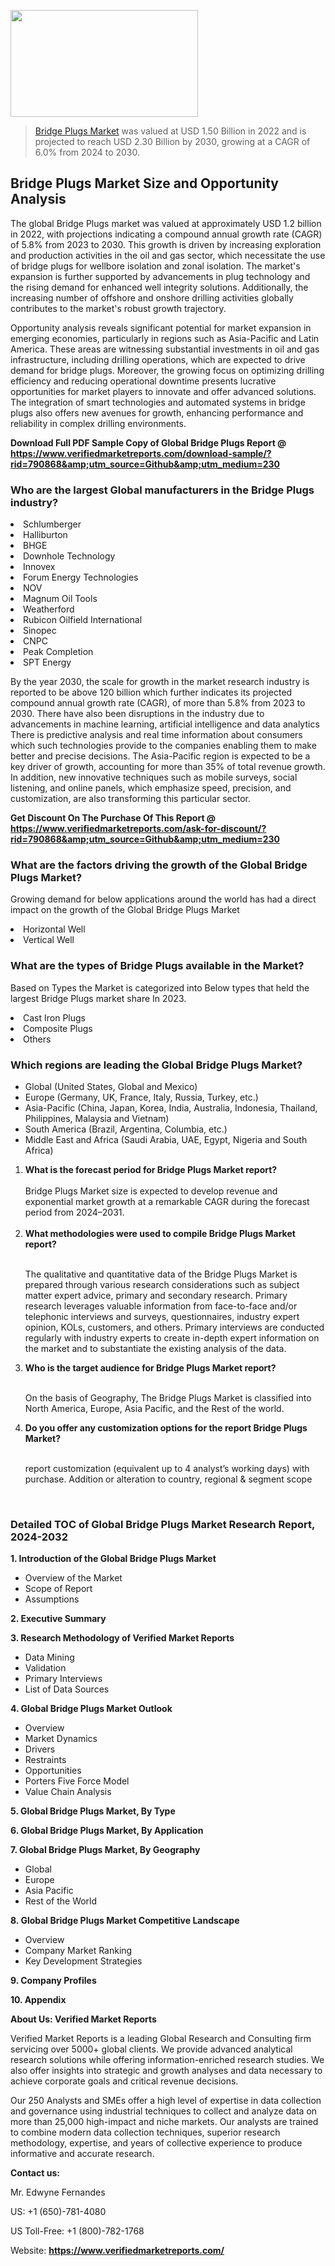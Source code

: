 <img src="https://ffe5etoiles.com/wp-content/uploads/2024/12/MST1-300x171.png" alt="" width="300" height="171" class="alignnone size-medium wp-image-20088" /><blockquote><p><p><a href="https://www.verifiedmarketreports.com/download-sample/?rid=790868&utm_source=Github&utm_medium=230" target="_blank">Bridge Plugs Market</a> was valued at USD 1.50 Billion in 2022 and is projected to reach USD 2.30 Billion by 2030, growing at a CAGR of 6.0% from 2024 to 2030.</p></blockquote><p><h2>Bridge Plugs Market Size and Opportunity Analysis</h2><p>The global Bridge Plugs market was valued at approximately USD 1.2 billion in 2022, with projections indicating a compound annual growth rate (CAGR) of 5.8% from 2023 to 2030. This growth is driven by increasing exploration and production activities in the oil and gas sector, which necessitate the use of bridge plugs for wellbore isolation and zonal isolation. The market's expansion is further supported by advancements in plug technology and the rising demand for enhanced well integrity solutions. Additionally, the increasing number of offshore and onshore drilling activities globally contributes to the market's robust growth trajectory.</p><p>Opportunity analysis reveals significant potential for market expansion in emerging economies, particularly in regions such as Asia-Pacific and Latin America. These areas are witnessing substantial investments in oil and gas infrastructure, including drilling operations, which are expected to drive demand for bridge plugs. Moreover, the growing focus on optimizing drilling efficiency and reducing operational downtime presents lucrative opportunities for market players to innovate and offer advanced solutions. The integration of smart technologies and automated systems in bridge plugs also offers new avenues for growth, enhancing performance and reliability in complex drilling environments.</p></p><p class=""><strong>Download Full PDF Sample Copy of Global Bridge Plugs Report @ <a href="https://www.verifiedmarketreports.com/download-sample/?rid=790868&amp;utm_source=Github&amp;utm_medium=230" target="_blank">https://www.verifiedmarketreports.com/download-sample/?rid=790868&amp;utm_source=Github&amp;utm_medium=230</a></strong></p><h3 id="" class="">Who are the largest Global manufacturers in the Bridge Plugs industry?</h3><p><li>Schlumberger</li><li> Halliburton</li><li> BHGE</li><li> Downhole Technology</li><li> Innovex</li><li> Forum Energy Technologies</li><li> NOV</li><li> Magnum Oil Tools</li><li> Weatherford</li><li> Rubicon Oilfield International</li><li> Sinopec</li><li> CNPC</li><li> Peak Completion</li><li> SPT Energy</li></p><div class=""><div class="" dir="" data-message-author-role="" data-message-id="" data-message-model-slug=""><div class=""><div class=""><div class=""><div class="" dir="" data-message-author-role="" data-message-id="" data-message-model-slug=""><div class=""><div class=""><p>By the year 2030, the scale for growth in the market research industry is reported to be above 120 billion which further indicates its projected compound annual growth rate (CAGR), of more than 5.8% from 2023 to 2030. There have also been disruptions in the industry due to advancements in machine learning, artificial intelligence and data analytics There is predictive analysis and real time information about consumers which such technologies provide to the companies enabling them to make better and precise decisions. The Asia-Pacific region is expected to be a key driver of growth, accounting for more than 35% of total revenue growth. In addition, new innovative techniques such as mobile surveys, social listening, and online panels, which emphasize speed, precision, and customization, are also transforming this particular sector.</p><p><strong>Get Discount On The Purchase Of This Report @&nbsp; <a href="https://www.verifiedmarketreports.com/ask-for-discount/?rid=790868&amp;utm_source=Github&amp;utm_medium=230" target="_blank">https://www.verifiedmarketreports.com/ask-for-discount/?rid=790868&amp;utm_source=Github&amp;utm_medium=230</a></strong></p></div></div></div></div></div></div></div></div><h3 id="" class="">What are the factors driving the growth of the Global Bridge Plugs Market?</h3><p id="" class="">Growing demand for below applications around the world has had a direct impact on the growth of the Global Bridge Plugs Market</p><p id="" class=""><li>Horizontal Well</li><li> Vertical Well</li></p><h3 id="" class="">What are the types of Bridge Plugs available in the Market?</h3><p id="" class="">Based on Types the Market is categorized into Below types that held the largest Bridge Plugs market share In 2023.</p><p id="" class=""><li>Cast Iron Plugs</li><li> Composite Plugs</li><li> Others</li></p><h3 id="" class="">Which regions are leading the Global Bridge Plugs Market?</h3><ul><li>Global (United States, Global and Mexico)</li><li>Europe (Germany, UK, France, Italy, Russia, Turkey, etc.)</li><li>Asia-Pacific (China, Japan, Korea, India, Australia, Indonesia, Thailand, Philippines, Malaysia and Vietnam)</li><li>South America (Brazil, Argentina, Columbia, etc.)</li><li>Middle East and Africa (Saudi Arabia, UAE, Egypt, Nigeria and South Africa)</li></ul><p><ol><li><strong>What is the forecast period for Bridge Plugs Market report?<br /></strong><br /><span data-sheets-root="1" data-sheets-value="{&quot;1&quot;:2,&quot;2&quot;:&quot;XXXX size is expected to develop revenue and exponential market growth at a remarkable CAGR during the forecast period from 2024&ndash;2030.&quot;}" data-sheets-userformat="{&quot;2&quot;:12674,&quot;4&quot;:{&quot;1&quot;:2,&quot;2&quot;:16776960},&quot;10&quot;:2,&quot;11&quot;:0,&quot;15&quot;:&quot;Arial&quot;,&quot;16&quot;:12}">Bridge Plugs Market size is expected to develop revenue and exponential market growth at a remarkable CAGR during the forecast period from 2024&ndash;2031.</span><br /><br /></li><li><strong>What methodologies were used to compile Bridge Plugs Market report?<br /><br /></strong><p>The qualitative and quantitative data of the&nbsp;Bridge Plugs Market is prepared through various research considerations such as subject matter expert advice, primary and secondary research. Primary research leverages valuable information from face-to-face and/or telephonic interviews and surveys, questionnaires, industry expert opinion, KOLs, customers, and others. Primary interviews are conducted regularly with industry experts to create in-depth expert information on the market and to substantiate the existing analysis of the data.&nbsp;</p></li><li><strong>Who is the target audience for Bridge Plugs Market report?<br /><br /></strong><p>On the basis of Geography, The&nbsp;Bridge Plugs Market is classified into North America, Europe, Asia Pacific, and the Rest of the world.</p></li><li><strong>Do you offer any customization options for the report Bridge Plugs Market?<br /><br /></strong><p>report customization (equivalent up to 4 analyst&rsquo;s working days) with purchase. Addition or alteration to country, regional &amp; segment scope</p><p>&nbsp;</p></li></ol></p><h3 id="" class="">Detailed TOC of Global Bridge Plugs Market Research Report, 2024-2032</h3><p id="" class=""><strong>1. Introduction of the Global Bridge Plugs Market</strong></p><ul><li>Overview of the Market</li><li>Scope of Report</li><li>Assumptions</li></ul><p id="" class=""><strong>2. Executive Summary</strong></p><p id="" class=""><strong>3. Research Methodology of&nbsp;Verified Market Reports</strong></p><ul><li>Data Mining</li><li>Validation</li><li>Primary Interviews</li><li>List of Data Sources</li></ul><p id="" class=""><strong>4. Global Bridge Plugs Market Outlook</strong></p><ul><li>Overview</li><li>Market Dynamics</li><li>Drivers</li><li>Restraints</li><li>Opportunities</li><li>Porters Five Force Model</li><li>Value Chain Analysis</li></ul><p id="" class=""><strong>5. Global Bridge Plugs Market, By&nbsp;Type</strong></p><p id="" class=""><strong>6. Global Bridge Plugs Market, By Application</strong></p><p id="" class=""><strong>7. Global Bridge Plugs Market, By Geography</strong></p><ul><li>Global</li><li>Europe</li><li>Asia Pacific</li><li>Rest of the World</li></ul><p id="" class=""><strong>8. Global Bridge Plugs Market Competitive Landscape</strong></p><ul><li>Overview</li><li>Company Market Ranking</li><li>Key Development Strategies</li></ul><p id="" class=""><strong>9. Company Profiles</strong></p><p id="" class=""><strong>10. Appendix</strong></p><p id="" class=""><strong>About Us: Verified Market Reports</strong></p><p id="" class="">Verified Market Reports is a leading Global Research and Consulting firm servicing over 5000+ global clients. We provide advanced analytical research solutions while offering information-enriched research studies. We also offer insights into strategic and growth analyses and data necessary to achieve corporate goals and critical revenue decisions.</p><p id="" class="">Our 250 Analysts and SMEs offer a high level of expertise in data collection and governance using industrial techniques to collect and analyze data on more than 25,000 high-impact and niche markets. Our analysts are trained to combine modern data collection techniques, superior research methodology, expertise, and years of collective experience to produce informative and accurate research.</p><p id="" class=""><strong>Contact us:</strong></p><p id="" class="">Mr. Edwyne Fernandes</p><p id="" class="">US: +1 (650)-781-4080</p><p id="" class="">US Toll-Free: +1 (800)-782-1768</p><p id="" class="">Website: <a target="" data-test-app-aware-link=""><strong>https://www.verifiedmarketreports.com/</strong></a></p>
